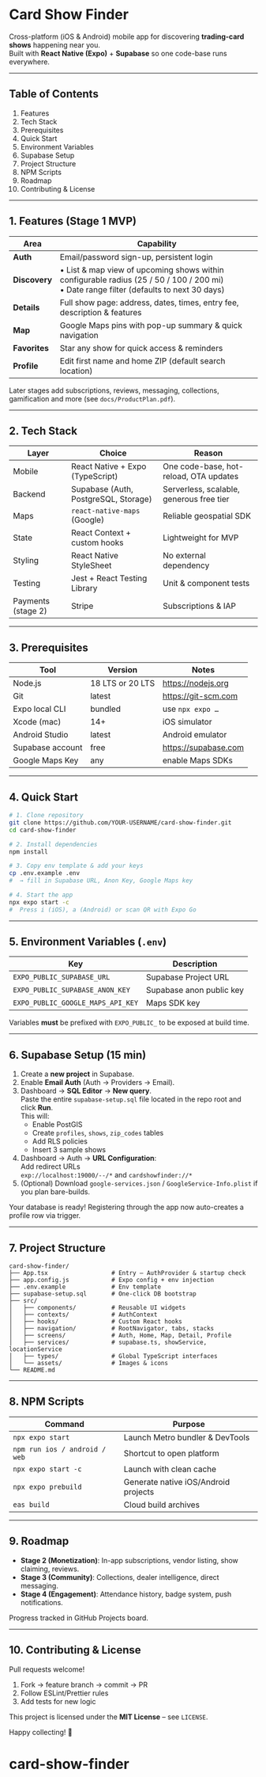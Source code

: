 # Card Show Finder

Cross-platform (iOS & Android) mobile app for discovering **trading-card shows** happening near you.  
Built with **React Native (Expo)** + **Supabase** so one code-base runs everywhere.

---

## Table of Contents
1. Features
2. Tech Stack
3. Prerequisites
4. Quick Start
5. Environment Variables
6. Supabase Setup
7. Project Structure
8. NPM Scripts
9. Roadmap
10. Contributing & License

---

## 1. Features (Stage 1 MVP)

| Area       | Capability |
|------------|------------|
| **Auth**   | Email/password sign-up, persistent login |
| **Discovery** | • List & map view of upcoming shows within configurable radius (25 / 50 / 100 / 200 mi)<br>• Date range filter (defaults to next 30 days) |
| **Details**   | Full show page: address, dates, times, entry fee, description & features |
| **Map**       | Google Maps pins with pop-up summary & quick navigation |
| **Favorites** | Star any show for quick access & reminders |
| **Profile**   | Edit first name and home ZIP (default search location) |

Later stages add subscriptions, reviews, messaging, collections, gamification and more (see `docs/ProductPlan.pdf`).

---

## 2. Tech Stack

| Layer   | Choice | Reason |
|---------|--------|--------|
| Mobile  | React Native + Expo (TypeScript) | One code-base, hot-reload, OTA updates |
| Backend | Supabase (Auth, PostgreSQL, Storage) | Serverless, scalable, generous free tier |
| Maps    | `react-native-maps` (Google) | Reliable geospatial SDK |
| State   | React Context + custom hooks | Lightweight for MVP |
| Styling | React Native StyleSheet | No external dependency |
| Testing | Jest + React Testing Library | Unit & component tests |
| Payments (stage 2) | Stripe | Subscriptions & IAP |

---

## 3. Prerequisites

| Tool             | Version | Notes |
|------------------|---------|-------|
| Node.js          | 18 LTS or 20 LTS | https://nodejs.org |
| Git              | latest  | https://git-scm.com |
| Expo local CLI   | bundled | use `npx expo …` |
| Xcode (mac)      | 14+     | iOS simulator |
| Android Studio   | latest  | Android emulator |
| Supabase account | free    | https://supabase.com |
| Google Maps Key  | any     | enable Maps SDKs |

---

## 4. Quick Start

```bash
# 1. Clone repository
git clone https://github.com/YOUR-USERNAME/card-show-finder.git
cd card-show-finder

# 2. Install dependencies
npm install

# 3. Copy env template & add your keys
cp .env.example .env
#  → fill in Supabase URL, Anon Key, Google Maps key

# 4. Start the app
npx expo start -c
#  Press i (iOS), a (Android) or scan QR with Expo Go
```

---

## 5. Environment Variables (`.env`)

| Key | Description |
|-----|-------------|
| `EXPO_PUBLIC_SUPABASE_URL` | Supabase Project URL |
| `EXPO_PUBLIC_SUPABASE_ANON_KEY` | Supabase anon public key |
| `EXPO_PUBLIC_GOOGLE_MAPS_API_KEY` | Maps SDK key |

Variables **must** be prefixed with `EXPO_PUBLIC_` to be exposed at build time.

---

## 6. Supabase Setup (15 min)

1. Create a **new project** in Supabase.
2. Enable **Email Auth** (Auth → Providers → Email).
3. Dashboard → **SQL Editor** → **New query**.  
   Paste the entire `supabase-setup.sql` file located in the repo root and click **Run**.  
   This will:
   - Enable PostGIS
   - Create `profiles`, `shows`, `zip_codes` tables
   - Add RLS policies
   - Insert 3 sample shows
4. Dashboard → Auth → **URL Configuration**:  
   Add redirect URLs  
   `exp://localhost:19000/--/*` and `cardshowfinder://*`
5. (Optional) Download `google-services.json` / `GoogleService-Info.plist` if you plan bare-builds.

Your database is ready! Registering through the app now auto-creates a profile row via trigger.

---

## 7. Project Structure

```
card-show-finder/
├── App.tsx                  # Entry – AuthProvider & startup check
├── app.config.js            # Expo config + env injection
├── .env.example             # Env template
├── supabase-setup.sql       # One-click DB bootstrap
├── src/
│   ├── components/          # Reusable UI widgets
│   ├── contexts/            # AuthContext
│   ├── hooks/               # Custom React hooks
│   ├── navigation/          # RootNavigator, tabs, stacks
│   ├── screens/             # Auth, Home, Map, Detail, Profile
│   ├── services/            # supabase.ts, showService, locationService
│   ├── types/               # Global TypeScript interfaces
│   └── assets/              # Images & icons
└── README.md
```

---

## 8. NPM Scripts

| Command | Purpose |
|---------|---------|
| `npx expo start` | Launch Metro bundler & DevTools |
| `npm run ios / android / web` | Shortcut to open platform |
| `npx expo start -c` | Launch with clean cache |
| `npx expo prebuild` | Generate native iOS/Android projects |
| `eas build` | Cloud build archives |

---

## 9. Roadmap

- **Stage 2 (Monetization)**: In-app subscriptions, vendor listing, show claiming, reviews.
- **Stage 3 (Community)**: Collections, dealer intelligence, direct messaging.
- **Stage 4 (Engagement)**: Attendance history, badge system, push notifications.

Progress tracked in GitHub Projects board.

---

## 10. Contributing & License

Pull requests welcome!  
1. Fork → feature branch → commit → PR  
2. Follow ESLint/Prettier rules  
3. Add tests for new logic

This project is licensed under the **MIT License** – see `LICENSE`.

Happy collecting! 🚀
# card-show-finder
